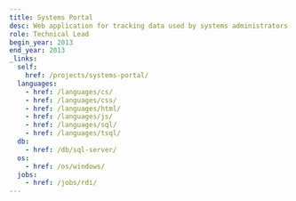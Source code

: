 ```yaml
---
title: Systems Portal
desc: Web application for tracking data used by systems administrators.
role: Technical Lead
begin_year: 2013
end_year: 2013
_links:
  self:
    href: /projects/systems-portal/
  languages:
    - href: /languages/cs/
    - href: /languages/css/
    - href: /languages/html/
    - href: /languages/js/
    - href: /languages/sql/
    - href: /languages/tsql/
  db:
    - href: /db/sql-server/
  os:
    - href: /os/windows/
  jobs:
    - href: /jobs/rdi/
---
```

